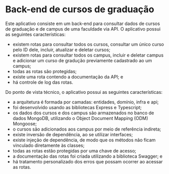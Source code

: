 # Back-end de cursos de graduação

Este aplicativo consiste em um back-end para consultar dados de cursos de graduação e de campus de uma faculdade via API. O aplicativo possui as seguintes características:
- existem rotas para consultar todos os cursos, consultar um único curso pelo ID dele, incluir, atualizar e deletar cursos;
- existem rotas para consultar todos os campus, incluir e deletar campus e adicionar um curso de gradução previamente cadastrado ao um campus;
- todas as rotas são protegidas;
- existe uma rota contendo a documentação da API; e
- há controle de log das rotas.

Do ponto de vista técnico, o aplicativo possui as seguintes características:
- a arquitetura é formada por camadas: entidades, domínio, infra e api;
- foi desenvolvido usando as bibliotecas Express e Typescript;
- os dados dos cursos e dos campus são armazenados no banco de dados MongoDB, utilizando o Object Document Mapping (ODM) Mongoose;
- o cursos são adicionados aos campus por meio de referência indireta;
- existe inversão de dependência, ao se utilizar interfaces;
- existe injeção de dependência, de modo que os métodos não ficam vinculado diretamente às classes;
- todas as rotas estão protegidas por uma chave de acesso;
- a documentação das rotas foi criada utilizando a biblioteca Swagger; e
- há tratamento personalizado dos erros que possam ocorrer ao acessar as rotas.
